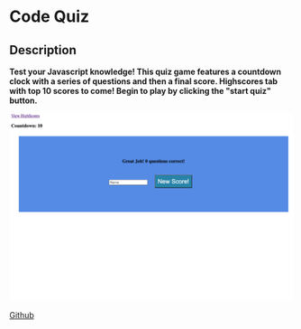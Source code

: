 # Code Quiz

## Description

**Test your Javascript knowledge! This quiz game features a countdown clock with a series of questions and then a final score. Highscores tab with top 10 scores to come! Begin to play by clicking the "start quiz" button.**

![Code Quiz Cover](/assets/images/codequizscreen.png)

[Github](https://github.com/MCannon33/code-quiz)
